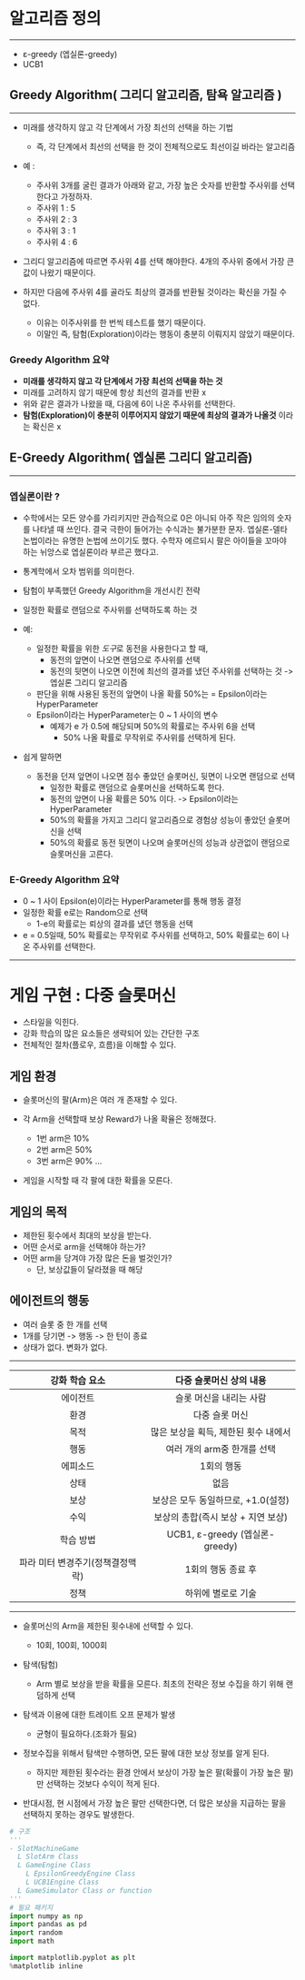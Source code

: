 

# 알고리즘 정의 
--- 

- ε-greedy (엡실론-greedy)
- UCB1
<!-- - 탐색과 활용(Exploration & Exploitation) -->

## Greedy Algorithm( 그리디 알고리즘, 탐욕 알고리즘 ) 
---

- 미래를 생각하지 않고 각 단계에서 가장 최선의 선택을 하는 기법 
    - 즉, 각 단계에서 최선의 선택을 한 것이 전체적으로도 최선이길 바라는 알고리즘 

- 예 :

    - 주사위 3개를 굴린 결과가 아래와 같고, 가장 높은 숫자를 반환할 주사위를 선택한다고 가정하자.
    - 주사위 1 :  5
    - 주사위 2 :  3
    - 주사위 3 :  1
    - 주사위 4 :  6

- 그리디 알고리즘에 따르면 주사위 4를 선택 해야한다. 4개의 주사위 중에서 가장 큰 값이 나왔기 때문이다. 
- 하지만 다음에 주사위 4를 골라도 최상의 결과를 반환될 것이라는 확신을 가질 수 없다.
    - 이유는 이주사위를 한 번씩 테스트를 했기 때문이다.
    - 이말인 즉, 탐험(Exploration)이라는 행동이 충분히 이뤄지지 않았기 때문이다.  

### **Greedy Algorithm 요약**

- **미래를 생각하지 않고 각 단계에서 가장 최선의 선택을 하는 것**
- 미래를 고려하지 않기 때문에 항상 최선의 결과를 반환 x
- 위와 같은 결과가 나왔을 때, 다음에 6이 나온 주사위를 선택한다.
- **탐험(Exploration)이 충분히 이루어지지 않았기 때문에 최상의 결과가 나올것** 이라는 확신은 x  


## E-Greedy Algorithm( 엡실론 그리디 알고리즘)
---

### **엡실론이란 ?**

- 수학에서는 모든 양수를 가리키지만 관습적으로 0은 아니되 아주 작은 임의의 숫자를 나타낼 때 쓰인다. 결국 극한이 들어가는 수식과는 불가분한 문자. 엡실론-델타 논법이라는 유명한 논법에 쓰이기도 했다. 수학자 에르되시 팔은 아이들을 꼬마야 하는 뉘앙스로 엡실론이라 부르곤 했다고.
- 통계학에서 오차 범위를 의미한다.


- 탐험이 부족했던 Greedy Algorithm을 개선시킨 전략
- 일정한 확률로 랜덤으로 주사위를 선택하도록 하는 것
- 예:
    - 일정한 확률을 위한 *도구*로 동전을 사용한다고 할 때, 
        - 동전의 앞면이 나오면 랜덤으로 주사위를 선택 
        - 동전의 뒷면이 나오면 이전에 최선의 결과를 냈던 주사위를 선택하는 것 -> 엡실론 그리디 알고리즘 
    - 판단을 위해 사용된 동전의 앞면이 나올 확률 50%는 = Epsilon이라는 HyperParameter
    - Epsilon이라는 HyperParameter는 0 ~ 1 사이의 변수
        - 예제가 e 가 0.5에 해당되며 50%의 확률로는 주사위 6을 선택
            - 50% 나올 확률로 무작위로 주사위를 선택하게 된다. 

- 쉽게 말하면 
    - 동전을 던져 앞면이 나오면 점수 좋았던 슬롯머신, 뒷면이 나오면 랜덤으로 선택
        - 일정한 확률로 랜덤으로 슬롯머신을 선택하도록 한다. 
        - 동전의 앞면이 나올 확률은 50% 이다.  -> Epsilon이라는 HyperParameter
        - 50%의 확률을 가지고 그리디 알고리즘으로 경험상 성능이 좋았던 슬롯머신을 선택 
        - 50%의 확률로 동전 뒷면이 나오며 슬롯머신의 성능과 상관없이 랜덤으로 슬롯머신을 고른다. 

### **E-Greedy Algorithm 요약**

- 0 ~ 1 사이 Epsilon(e)이라는 HyperParameter를 통해 행동 결정 
- 일정한 확률 e로는 Random으로 선택 
    - 1-e의 확률로는 뢰상의 결과를 냈던 행동을 선택 
- e = 0.5일때, 50% 확률로는 무작위로 주사위를 선택하고, 50% 확률로는 6이 나온 주사위를 선택한다.    

---


# 게임 구현 : 다중 슬롯머신

- 스타일을 익힌다. 
- 강화 학습의 많은 요소들은 생략되어 있는 간단한 구조 
- 전체적인 절차(플로우, 흐름)을 이해할 수 있다. 


## 게임 환경 

- 슬롯머신의 팔(Arm)은 여러 개 존재할 수 있다. 
- 각 Arm을 선택할때 보상 Reward가 나올 확율은 정해졌다.

    - 1번 arm은 10%
    - 2번 arm은 50%
    - 3번 arm은 90% ...

- 게임을 시작할 때 각 팔에 대한 확률을 모른다. 


## 게임의 목적

- 제한된 횟수에서 최대의 보상을 받는다.
- 어떤 순서로 arm을 선택해야 하는가?
- 어떤 arm을 당겨야 가장 많은 돈을 벌것인가?
    - 단, 보상값들이 달라졌을 때 해당  


## 에이전트의 행동 

- 여러 슬롯 중 한 개를 선택
- 1개를 당기면 -> 행동 -> 한 턴이 종료 
- 상태가 없다. 변화가 없다. 

---

|강화 학습 요소|다중 슬롯머신 상의 내용|
|:--:|:--:|
|에이전트|슬롯 머신을 내리는 사람|
|환경|다중 슬롯 머신|
|목적|많은 보상을 획득, 제한된 횟수 내에서|
|행동|여러 개의 arm중 한개를 선택|
|에피소드|1회의 행동|
|상태|없음|
|보상|보상은 모두 동일하므로, +1.0(설정)|
|수익|보상의 총합(즉시 보상 + 지연 보상)|
|학습 방법|UCB1, ε-greedy (엡실론-greedy)|
|파라 미터 변경주기(정책결정맥락)|1회의 행동 종료 후|
|정책|하위에 별로로 기술|


---

- 슬롯머신의 Arm을 제한된 횟수내에 선택할 수 있다.
    - 10회, 100회, 1000회

- 탐색(탐험) 
    - Arm 별로 보상을 받을 확률을 모른다. 최초의 전략은 정보 수집을 하기 위해 랜덤하게 선택

- 탐색과 이용에 대한 트레이트 오프 문제가 발생 
    - 균형이 필요하다.(조화가 필요)

- 정보수집을 위해서 탐색만 수행하면, 모든 팔에 대한 보상 정보를 알게 된다.
    - 하지만 제한된 횟수라는 환경 안에서 보상이 가장 높은 팔(확률이 가장 높은 팔)만 선택하는 것보다 수익이 적게 된다.

- 반대시점, 현 시점에서 가장 높은 팔만 선택한다면, 더 많은 보상을 지급하는 팔을 선택하지 못하는 경우도 발생한다.



```py
# 구조 
'''
- SlotMachineGame
  L SlotArm Class
  L GameEngine Class
    L EpsilonGreedyEngine Class
    L UCB1Engine Class
  L GameSimulator Class or function
'''
# 필요 패키지 
import numpy as np
import pandas as pd
import random
import math

import matplotlib.pyplot as plt
%matplotlib inline

```



